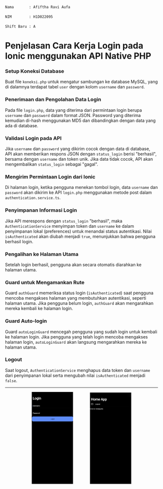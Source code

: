     Nama       : Afiftha Ravi Aufa

    NIM        : H1D022095

    Shift Baru : A

 # Penjelasan Cara Kerja Login pada Ionic menggunakan API Native PHP

### Setup Koneksi Database
Buat file `koneksi.php` untuk mengatur sambungan ke database MySQL, yang di dalamnya terdapat tabel `user` dengan kolom `username` dan `password`.

### Penerimaan dan Pengolahan Data Login
Pada file `login.php`, data yang diterima dari permintaan login berupa `username` dan `password` dalam format JSON. Password yang diterima kemudian di-hash menggunakan MD5 dan dibandingkan dengan data yang ada di database.

### Validasi Login pada API
Jika `username` dan `password` yang dikirim cocok dengan data di database, API akan memberikan respons JSON dengan `status_login` berisi "berhasil", bersama dengan `username` dan token unik. Jika data tidak cocok, API akan mengembalikan `status_login` sebagai "gagal".

### Mengirim Permintaan Login dari Ionic
Di halaman login, ketika pengguna menekan tombol login, data `username` dan `password` akan dikirim ke API `login.php` menggunakan metode post dalam `authentication.service.ts`.

### Penyimpanan Informasi Login
Jika API merespons dengan `status_login` "berhasil", maka `AuthenticationService` menyimpan token dan `username` ke dalam penyimpanan lokal (preferences) untuk menandai status autentikasi. Nilai `isAuthenticated` akan diubah menjadi `true`, menunjukkan bahwa pengguna berhasil login.

### Pengalihan ke Halaman Utama
Setelah login berhasil, pengguna akan secara otomatis diarahkan ke halaman utama.

### Guard untuk Mengamankan Rute
Guard `authGuard` memeriksa status login (`isAuthenticated`) saat pengguna mencoba mengakses halaman yang membutuhkan autentikasi, seperti halaman utama. Jika pengguna belum login, `authGuard` akan mengarahkan mereka kembali ke halaman login.

### Guard Auto-login
Guard `autoLoginGuard` mencegah pengguna yang sudah login untuk kembali ke halaman login. Jika pengguna yang telah login mencoba mengakses halaman login, `autoLoginGuard` akan langsung mengarahkan mereka ke halaman utama.

### Logout
Saat logout, `AuthenticationService` menghapus data token dan `username` dari penyimpanan lokal serta mengubah nilai `isAuthenticated` menjadi `false`. 

---

<div align="center">
  <img src="src/assets/1.png" style="width: 27%;">
&nbsp;&nbsp;&nbsp;&nbsp&nbsp;&nbsp;&nbsp;&nbsp&nbsp;&nbsp;&nbsp;&nbsp;
  <img src="src/assets/2.png" style="width: 27%;">
</div>
